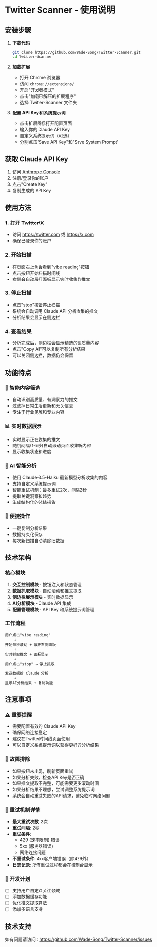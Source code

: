 # Twitter Scanner - 使用说明

## 安装步骤

1. **下载代码**
   ```bash
   git clone https://github.com/Wade-Song/Twitter-Scanner.git
   cd Twitter-Scanner
   ```

2. **加载扩展**
   - 打开 Chrome 浏览器
   - 访问 `chrome://extensions/`
   - 开启"开发者模式"
   - 点击"加载已解压的扩展程序"
   - 选择 Twitter-Scanner 文件夹

3. **配置 API Key 和系统提示词**
   - 点击扩展图标打开配置页面
   - 输入你的 Claude API Key
   - 自定义系统提示词（可选）
   - 分别点击"Save API Key"和"Save System Prompt"

## 获取 Claude API Key

1. 访问 [Anthropic Console](https://console.anthropic.com/)
2. 注册/登录你的账户
3. 点击"Create Key"
4. 复制生成的 API Key

## 使用方法

### 1. 打开 Twitter/X
- 访问 https://twitter.com 或 https://x.com
- 确保已登录你的账户

### 2. 开始扫描
- 在页面右上角会看到"vibe reading"按钮
- 点击按钮开始扫描时间线
- 右侧会自动展开面板显示实时收集的推文

### 3. 停止扫描
- 点击"stop"按钮停止扫描
- 系统会自动调用 Claude API 分析收集的推文
- 分析结果会显示在侧边栏

### 4. 查看结果
- 分析完成后，侧边栏会显示精选的高质量内容
- 点击"Copy All"可以复制所有分析结果
- 可以关闭侧边栏，数据仍会保留

## 功能特点

### 🎯 智能内容筛选
- 自动识别高质量、有洞察力的推文
- 过滤掉日常生活更新和无关信息
- 专注于行业见解和专业内容

### 📊 实时数据展示
- 实时显示正在收集的推文
- 随机间隔(1-5秒)自动滚动页面收集新内容
- 显示收集状态和进度

### 🤖 AI 智能分析
- 使用 Claude-3.5-Haiku 最新模型分析收集的内容
- 支持自定义系统提示词
- 智能重试机制：最多重试2次，间隔2秒
- 提取关键洞察和趋势
- 生成结构化的总结报告

### 💾 便捷操作
- 一键复制分析结果
- 数据持久化保存
- 每次新扫描自动清除旧数据

## 技术架构

### 核心模块
1. **交互控制模块** - 按钮注入和状态管理
2. **数据抓取模块** - 自动滚动和推文提取
3. **侧边栏展示模块** - 实时数据显示
4. **AI分析模块** - Claude API 集成
5. **配置管理模块** - API Key 和系统提示词管理

### 工作流程
```
用户点击"vibe reading" 
    ↓
开始每秒滚动 + 展开右侧面板
    ↓
实时抓取推文 + 面板显示
    ↓
用户点击"stop" → 停止抓取
    ↓
发送数据给 Claude 分析
    ↓
显示AI分析结果 + 复制功能
```

## 注意事项

### ⚠️ 重要提醒
- 需要配置有效的 Claude API Key
- 确保网络连接稳定
- 建议在Twitter时间线页面使用
- 可以自定义系统提示词以获得更好的分析结果

### 🔧 故障排除
- 如果按钮未出现，刷新页面重试
- 如果分析失败，检查API Key是否正确
- 如果推文提取不完整，可能需要更多滚动时间
- 如果分析结果不理想，尝试调整系统提示词
- 系统会自动重试失败的API请求，避免临时网络问题

### 🔄 重试机制详情
- **最大重试次数**: 2次
- **重试间隔**: 2秒
- **重试条件**: 
  - 429 (速率限制) 错误
  - 5xx (服务器错误) 
  - 网络连接问题
- **不重试条件**: 4xx客户端错误（除429外）
- **日志记录**: 所有重试过程都会在控制台显示

### 📝 开发计划
- [ ] 支持用户自定义关注领域
- [ ] 添加数据缓存功能
- [ ] 优化推文提取算法
- [ ] 添加多语言支持

## 技术支持

如有问题请访问：https://github.com/Wade-Song/Twitter-Scanner/issues